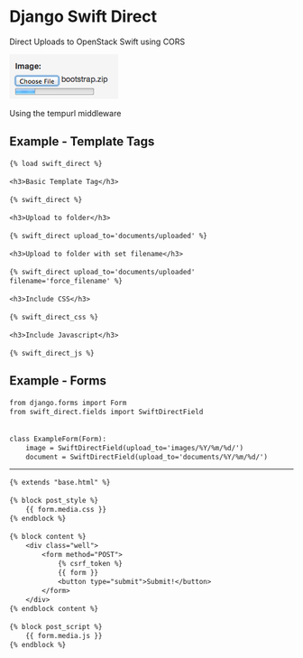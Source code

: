Django Swift Direct
===================

Direct Uploads to OpenStack Swift using CORS

![Screenshot](/screenshot.png)

Using the tempurl middleware

Example - Template Tags
-----------------------

    {% load swift_direct %}

    <h3>Basic Template Tag</h3>

    {% swift_direct %}

    <h3>Upload to folder</h3>

    {% swift_direct upload_to='documents/uploaded' %}

    <h3>Upload to folder with set filename</h3>

    {% swift_direct upload_to='documents/uploaded' filename='force_filename' %}

    <h3>Include CSS</h3>

    {% swift_direct_css %}

    <h3>Include Javascript</h3>

    {% swift_direct_js %}

Example - Forms
-----------------------

    from django.forms import Form
    from swift_direct.fields import SwiftDirectField


    class ExampleForm(Form):
        image = SwiftDirectField(upload_to='images/%Y/%m/%d/')
        document = SwiftDirectField(upload_to='documents/%Y/%m/%d/')

* * *

    {% extends "base.html" %}

    {% block post_style %}
        {{ form.media.css }}
    {% endblock %}

    {% block content %}
        <div class="well">
            <form method="POST">
                {% csrf_token %}
                {{ form }}
                <button type="submit">Submit!</button>
            </form>
        </div>
    {% endblock content %}

    {% block post_script %}
        {{ form.media.js }}
    {% endblock %}

